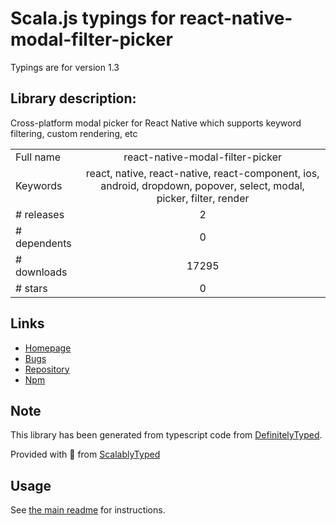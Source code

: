 
# Scala.js typings for react-native-modal-filter-picker

Typings are for version 1.3

## Library description:
Cross-platform modal picker for React Native which supports keyword filtering, custom rendering, etc

|                    |                 |
| ------------------ | :-------------: |
| Full name          | react-native-modal-filter-picker |
| Keywords           | react, native, react-native, react-component, ios, android, dropdown, popover, select, modal, picker, filter, render |
| # releases         | 2 |
| # dependents       | 0 |
| # downloads        | 17295 |
| # stars            | 0 |

## Links
- [Homepage](https://github.com/hiddentao/react-native-modal-filter-picker#readme)
- [Bugs](https://github.com/hiddentao/react-native-modal-filter-picker/issues)
- [Repository](https://github.com/hiddentao/react-native-modal-filter-picker)
- [Npm](https://www.npmjs.com/package/react-native-modal-filter-picker)
    


## Note
This library has been generated from typescript code from [DefinitelyTyped](https://definitelytyped.org).

Provided with :purple_heart: from [ScalablyTyped](https://github.com/oyvindberg/ScalablyTyped)

## Usage
See [the main readme](../../readme.md) for instructions.


